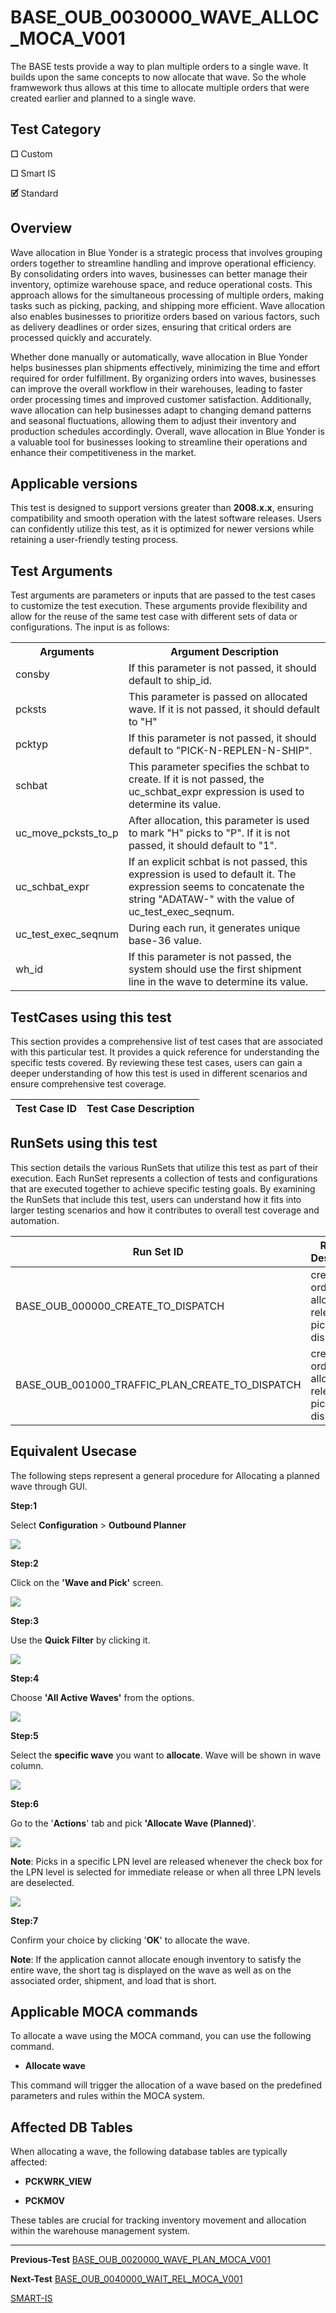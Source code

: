 
# **BASE_OUB_0030000_WAVE_ALLOC_MOCA_V001**


<!-- SMART_DOC_GEN_TEST_DESCR - Start -->
The BASE tests provide a way to plan multiple orders to a single wave.  It builds upon the same concepts to now allocate that wave.  So the whole framwework thus allows at this time to allocate multiple orders that were created earlier and planned to a single wave.
<!-- SMART_DOC_GEN_TEST_DESCR - End -->

## **Test Category**
**☐** Custom

**☐** Smart IS

**🗹** Standard

## **Overview**
Wave allocation in Blue Yonder is a strategic process that involves
grouping orders together to streamline handling and improve operational
efficiency. By consolidating orders into waves, businesses can better
manage their inventory, optimize warehouse space, and reduce operational
costs. This approach allows for the simultaneous processing of multiple
orders, making tasks such as picking, packing, and shipping more
efficient. Wave allocation also enables businesses to prioritize orders
based on various factors, such as delivery deadlines or order sizes,
ensuring that critical orders are processed quickly and accurately.

Whether done manually or automatically, wave allocation in Blue Yonder
helps businesses plan shipments effectively, minimizing the time and
effort required for order fulfillment. By organizing orders into waves,
businesses can improve the overall workflow in their warehouses, leading
to faster order processing times and improved customer satisfaction.
Additionally, wave allocation can help businesses adapt to changing
demand patterns and seasonal fluctuations, allowing them to adjust their
inventory and production schedules accordingly. Overall, wave allocation
in Blue Yonder is a valuable tool for businesses looking to streamline
their operations and enhance their competitiveness in the market.

## **Applicable versions**

This test is designed to support versions greater than **2008.x.x**,
ensuring compatibility and smooth operation with the latest software
releases. Users can confidently utilize this test, as it is optimized
for newer versions while retaining a user-friendly testing process.

## **Test Arguments**

Test arguments are parameters or inputs that are passed to the test
cases to customize the test execution. These arguments provide
flexibility and allow for the reuse of the same test case with different
sets of data or configurations. The input is as follows:


<!-- SMART_DOC_GEN_TEST_ARG - Start -->
<table>
<tr><th>Arguments</th><th>Argument Description</th></tr>
<tr><td>consby</td><td>If this parameter is not passed, it should default to ship_id.</td></tr>
<tr><td>pcksts</td><td>This parameter is passed on allocated wave. If it is not passed, it should default to "H"</td></tr>
<tr><td>pcktyp</td><td>If this parameter is not passed, it should default to "PICK-N-REPLEN-N-SHIP".</td></tr>
<tr><td>schbat</td><td>This parameter specifies the schbat to create. If it is not passed, the uc_schbat_expr expression is used to determine its value.</td></tr>
<tr><td>uc_move_pcksts_to_p</td><td>After allocation, this parameter is used to mark "H" picks to "P". If it is not passed, it should default to "1".</td></tr>
<tr><td>uc_schbat_expr</td><td>If an explicit schbat is not passed, this expression is used to default it. The expression seems to concatenate the string "ADATAW-" with the value of uc_test_exec_seqnum.</td></tr>
<tr><td>uc_test_exec_seqnum</td><td>During each run, it generates unique base-36 value.</td></tr>
<tr><td>wh_id</td><td>If this parameter is not passed, the system should use the first shipment line in the wave to determine its value.</td></tr>
</table>
<!-- SMART_DOC_GEN_TEST_ARG - End -->

## **TestCases using this test**

This section provides a comprehensive list of test cases that are associated with this particular test. It provides a quick reference for understanding the specific tests covered. By reviewing these test cases, users can gain a deeper understanding of how this test is used in different scenarios and ensure comprehensive test coverage.


<!-- SMART_DOC_GEN_TEST_CASE_USING_THIS - Start -->
| Test Case ID | Test Case Description |
| ------------ | --------------------- |

<!-- SMART_DOC_GEN_TEST_CASE_USING_THIS - End -->

## **RunSets using this test**

This section details the various RunSets that utilize this test as part of their execution. Each RunSet represents a collection of tests and configurations that are executed together to achieve specific testing goals. By examining the RunSets that include this test, users can understand how it fits into larger testing scenarios and how it contributes to overall test coverage and automation.


<!-- SMART_DOC_GEN_RUN_SET_USING_THIS - Start -->
| Run Set ID | Run Set Description |
| ---------- | ------------------- |
| BASE_OUB_000000_CREATE_TO_DISPATCH | create order, plan, allocate, release, pick, dispatch |
| BASE_OUB_001000_TRAFFIC_PLAN_CREATE_TO_DISPATCH | create order, plan, allocate, release, pick, dispatch |

<!-- SMART_DOC_GEN_RUN_SET_USING_THIS - End -->

## **Equivalent Usecase**

The following steps represent a general procedure for Allocating a
planned wave through GUI.

**Step:1**

Select **Configuration** > **Outbound Planner**

![](BASE_OUB_0030000_WAVE_ALLOC_MOCA_V001/image1.png)

**Step:2**

Click on the **\'Wave and Pick\'** screen.

![](BASE_OUB_0030000_WAVE_ALLOC_MOCA_V001/image2.png)

**Step:3**

Use the **Quick Filter** by clicking it.

![](BASE_OUB_0030000_WAVE_ALLOC_MOCA_V001/image3.png)

**Step:4**

Choose **\'All Active Waves\'** from the options.

![](BASE_OUB_0030000_WAVE_ALLOC_MOCA_V001/image4.png)

**Step:5**

Select the **specific wave** you want to **allocate**. Wave will be
shown in wave column.

![](BASE_OUB_0030000_WAVE_ALLOC_MOCA_V001/image5.png)

**Step:6**

Go to the \'**Actions**\' tab and pick **\'Allocate Wave (Planned)**\'.

![](BASE_OUB_0030000_WAVE_ALLOC_MOCA_V001/image6.png)

**Note**: Picks in a specific LPN level are released whenever the check
box for the LPN level is selected for immediate release or when all
three LPN levels are deselected.

![](BASE_OUB_0030000_WAVE_ALLOC_MOCA_V001/image7.png)

**Step:7**

Confirm your choice by clicking \'**OK**\' to allocate the wave.

**Note**: If the application cannot allocate enough inventory to satisfy
the entire wave, the short tag is displayed on the wave as well as on
the associated order, shipment, and load that is short.

## **Applicable MOCA commands**

To allocate a wave using the MOCA command, you can use the following
command.

-   **Allocate wave**

This command will trigger the allocation of a wave based on the
predefined parameters and rules within the MOCA system.

## **Affected DB Tables**

When allocating a wave, the following database tables are typically
affected:

-   **PCKWRK_VIEW**

-   **PCKMOV**

These tables are crucial for tracking inventory movement and allocation
within the warehouse management system.

---

**Previous-Test**
[BASE_OUB_0020000_WAVE_PLAN_MOCA_V001](./tests_docs/BASE_OUB_0020000_WAVE_PLAN_MOCA_V001.md)

**Next-Test**
[BASE_OUB_0040000_WAIT_REL_MOCA_V001](./tests_docs/BASE_OUB_0040000_WAIT_REL_MOCA_V001.md)


[SMART-IS](https://www.smart-is.pk) 




